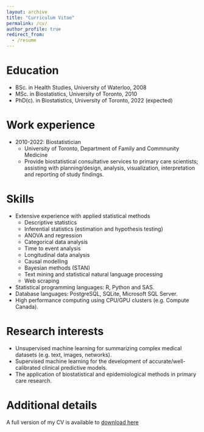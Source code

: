 ```yaml
---
layout: archive
title: "Curriculum Vitae"
permalink: /cv/
author_profile: true
redirect_from:
  - /resume
---
```


Education
======
* BSc. in Health Studies, University of Waterloo, 2008
* MSc. in Biostatistics, University of Toronto, 2010
* PhD(c). in Biostatistics, University of Toronto, 2022 (expected)

Work experience
======
* 2010-2022: Biostatistician
  * University of Toronto, Department of Family and Commnunity Medicine
  * Provide biostatistical consultative services to primary care scientists; assisting with planning/design, analysis, visualization, interpretation and reporting of study findings. 
  
Skills
======
* Extensive experience with applied statistical methods 
  * Descriptive statistics
  * Inferential statistics (estimation and hypothesis testing)
  * ANOVA and regression
  * Categorical data analysis
  * Time to event analysis
  * Longitudinal data analysis
  * Causal modelling
  * Bayesian methods (STAN)
  * Text mining and statistical natural language processing
  * Web scraping
* Statistical programming languages: R, Python and SAS. 
* Database languages: PostgreSQL, SQLite, Microsoft SQL Server.
* High performance computing using CPU/GPU clusters (e.g. Compute Canada). 

Research interests
======
* Unsupervised machine learning for summarizing complex medical datasets (e.g. text, images, networks).
* Supervised machine learning for the development of accurate/well-calibrated clinical predictive models.
* The application of biostatistical and epidemiological methods in primary care research.
  
Additional details
======
A full version of my CV is available to [download here](../files/ChrisMeaney_AcademicCV_Feb2020.pdf)
